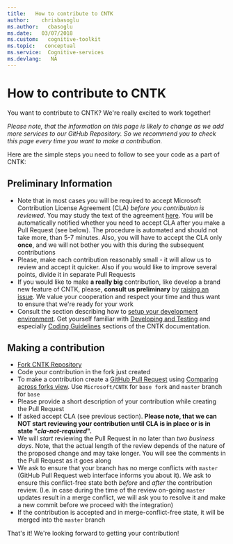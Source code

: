 ```yaml
---
title:   How to contribute to CNTK
author:    chrisbasoglu
ms.author:   cbasoglu
ms.date:   03/07/2018
ms.custom:   cognitive-toolkit
ms.topic:   conceptual
ms.service:  Cognitive-services
ms.devlang:   NA
---
```


# How to contribute to CNTK

You want to contribute to CNTK? We're really excited to work together!

*Please note, that the information on this page is likely to change as we add more services to our GitHub Repository. So we recommend you to check this page every time you want to make a contribution.*

Here are the simple steps you need to follow to see your code as a part of CNTK:

## Preliminary Information

* Note that in most cases you will be required to accept Microsoft Contribution License Agreement (CLA) *before you contribution is reviewed*. You may study the text of the agreement [here](https://opensource.microsoft.com/pdf/microsoft-contribution-license-agreement.pdf). You will be automatically notified whether you need to accept CLA after you make a Pull Request (see below). The procedure is automated and should not take more, than 5-7 minutes. Also, you will have to accept the CLA only **once**, and we will not bother you with this during the subsequent contributions
* Please, make each contribution reasonably small - it will allow us to review and accept it quicker. Also if you would like to improve several points, divide it in separate Pull Requests
* If you would like to make **a really big** contribution, like develop a brand new feature of CNTK, please, **consult us preliminary** by [raising an issue](https://github.com/Microsoft/CNTK/issues). We value your cooperation and respect your time and thus want to ensure that we're ready for your work
* Consult the section describing how to [setup your development environment](./Setup-CNTK-from-source.md). Get yourself familiar with [Developing and Testing](./Developing-and-Testing.md) and especially [Coding Guidelines](./Coding-Guidelines.md) sections of the CNTK documentation.

## Making a contribution

* [Fork CNTK Repository](https://help.github.com/articles/fork-a-repo/)
* Code your contribution in the fork just created
* To make a contribution create a [GitHub Pull Request](https://help.github.com/articles/creating-a-pull-request/) using [Comparing across forks view](https://help.github.com/articles/comparing-commits-across-time/#comparing-across-forks). Use ```Microsoft/CNTK``` for ```base fork``` and  ```master``` branch for ```base```
* Please provide a short description of your contribution while creating the Pull Request
* If asked accept CLA (see previous section). **Please note, that we can NOT start reviewing your contribution until CLA is in place or is in state "*cla-not-required*".**
* We will *start* reviewing the Pull Request in no later than *two business days*. Note, that the actual length of the review depends of the nature of the proposed change and may take longer. You will see the comments in the Pull Request as it goes along
* We ask to ensure that your branch has no merge conflicts with ```master``` (GitHub Pull Request web interface informs you about it). We ask to ensure this conflict-free state both *before* and *after* the contribution review. (I.e. in case during the time of the review on-going ```master``` updates result in a merge conflict, we will ask you to resolve it and make a new commit before we proceed with  the integration)
* If the contribution is accepted and in merge-conflict-free state, it will be merged into the ```master``` branch

That's it! We're looking forward to getting your contribution!
